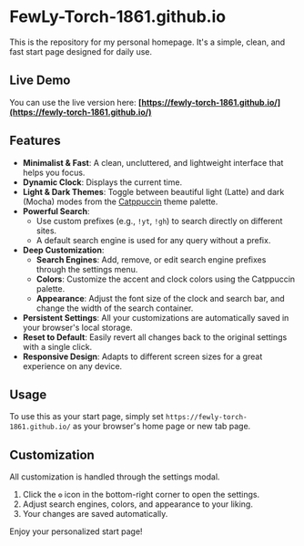# FewLy-Torch-1861.github.io

This is the repository for my personal homepage. It's a simple, clean, and fast start page designed for daily use.

## Live Demo

You can use the live version here: **[https://fewly-torch-1861.github.io/](https://fewly-torch-1861.github.io/)**

## Features

- **Minimalist & Fast**: A clean, uncluttered, and lightweight interface that helps you focus.
- **Dynamic Clock**: Displays the current time.
- **Light & Dark Themes**: Toggle between beautiful light (Latte) and dark (Mocha) modes from the [Catppuccin](https://github.com/catppuccin/catppuccin) theme palette.
- **Powerful Search**:
  - Use custom prefixes (e.g., `!yt`, `!gh`) to search directly on different sites.
  - A default search engine is used for any query without a prefix.
- **Deep Customization**:
  - **Search Engines**: Add, remove, or edit search engine prefixes through the settings menu.
  - **Colors**: Customize the accent and clock colors using the Catppuccin palette.
  - **Appearance**: Adjust the font size of the clock and search bar, and change the width of the search container.
- **Persistent Settings**: All your customizations are automatically saved in your browser's local storage.
- **Reset to Default**: Easily revert all changes back to the original settings with a single click.
- **Responsive Design**: Adapts to different screen sizes for a great experience on any device.

## Usage

To use this as your start page, simply set `https://fewly-torch-1861.github.io/` as your browser's home page or new tab page.

## Customization

All customization is handled through the settings modal.

1.  Click the **`⚙️`** icon in the bottom-right corner to open the settings.
2.  Adjust search engines, colors, and appearance to your liking.
3.  Your changes are saved automatically.

Enjoy your personalized start page!
